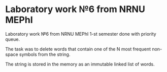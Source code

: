# Laboratory work №6 from NRNU MEPhI
Laboratory work №6 from NRNU MEPhI 1-st semester done with priority queue.

The task was to delete words that contain one of the N most frequent non-space symbols from the string.

The string is stored in the memory as an immutable linked list of words.
